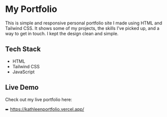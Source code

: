 # My Portfolio

This is simple and responsive personal portfolio site I made using HTML and Tailwind CSS. It shows some of my projects, the skills I’ve picked up, and a way to get in touch. I kept the design clean and simple.

## Tech Stack
 - HTML
 - Tailwind CSS
 - JavaScript

## Live Demo

Check out my live portfolio here:

➨ https://kathleenportfolio.vercel.app/
